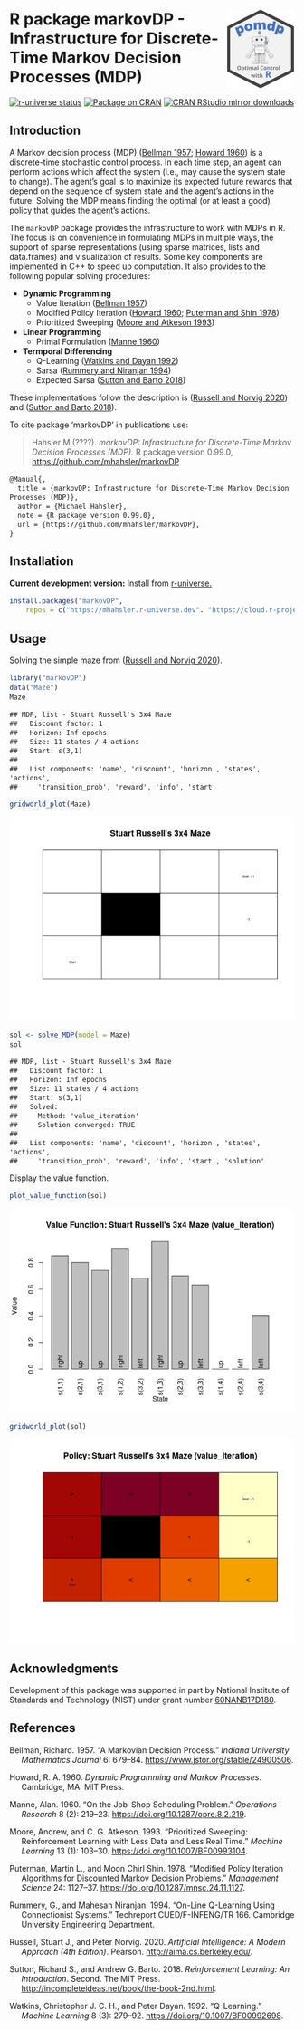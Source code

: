 
# <img src="man/figures/logo.svg" align="right" height="139" /> R package markovDP - Infrastructure for Discrete-Time Markov Decision Processes (MDP)

[![r-universe
status](https://mhahsler.r-universe.dev/badges/markovDP)](https://mhahsler.r-universe.dev/markovDP)
[![Package on
CRAN](http://www.r-pkg.org/badges/version/markovDP)](https://CRAN.R-project.org/package=markovDP)
[![CRAN RStudio mirror
downloads](http://cranlogs.r-pkg.org/badges/markovDP)](https://CRAN.R-project.org/package=markovDP)

## Introduction

A Markov decision process (MDP) ([Bellman 1957](#ref-Bellman1957);
[Howard 1960](#ref-Howard1960)) is a discrete-time stochastic control
process. In each time step, an agent can perform actions which affect
the system (i.e., may cause the system state to change). The agent’s
goal is to maximize its expected future rewards that depend on the
sequence of system state and the agent’s actions in the future. Solving
the MDP means finding the optimal (or at least a good) policy that
guides the agent’s actions.

The `markovDP` package provides the infrastructure to work with MDPs in
R. The focus is on convenience in formulating MDPs in multiple ways, the
support of sparse representations (using sparse matrices, lists and
data.frames) and visualization of results. Some key components are
implemented in C++ to speed up computation. It also provides to the
following popular solving procedures:

- **Dynamic Programming**
  - Value Iteration ([Bellman 1957](#ref-Bellman1957))
  - Modified Policy Iteration ([Howard 1960](#ref-Howard1960); [Puterman
    and Shin 1978](#ref-Puterman1978))
  - Prioritized Sweeping ([Moore and Atkeson 1993](#ref-Moore1993))
- **Linear Programming**
  - Primal Formulation ([Manne 1960](#ref-Manne1960))
- **Termporal Differencing**
  - Q-Learning ([Watkins and Dayan 1992](#ref-Watkins1992))
  - Sarsa ([Rummery and Niranjan 1994](#ref-Rummery1994))
  - Expected Sarsa ([Sutton and Barto 2018](#ref-Sutton1998))

These implementations follow the description is ([Russell and Norvig
2020](#ref-Russell2020)) and ([Sutton and Barto 2018](#ref-Sutton1998)).

To cite package ‘markovDP’ in publications use:

> Hahsler M (????). *markovDP: Infrastructure for Discrete-Time Markov
> Decision Processes (MDP)*. R package version 0.99.0,
> <https://github.com/mhahsler/markovDP>.

    @Manual{,
      title = {markovDP: Infrastructure for Discrete-Time Markov Decision Processes (MDP)},
      author = {Michael Hahsler},
      note = {R package version 0.99.0},
      url = {https://github.com/mhahsler/markovDP},
    }

## Installation

**Current development version:** Install from
[r-universe.](https://mhahsler.r-universe.dev/markovDP)

``` r
install.packages("markovDP",
    repos = c("https://mhahsler.r-universe.dev". "https://cloud.r-project.org/"))
```

## Usage

Solving the simple maze from ([Russell and Norvig
2020](#ref-Russell2020)).

``` r
library("markovDP")
data("Maze")
Maze
```

    ## MDP, list - Stuart Russell's 3x4 Maze
    ##   Discount factor: 1
    ##   Horizon: Inf epochs
    ##   Size: 11 states / 4 actions
    ##   Start: s(3,1)
    ## 
    ##   List components: 'name', 'discount', 'horizon', 'states', 'actions',
    ##     'transition_prob', 'reward', 'info', 'start'

``` r
gridworld_plot(Maze)
```

![](inst/README_files/problem-1.png)<!-- -->

``` r
sol <- solve_MDP(model = Maze)
sol
```

    ## MDP, list - Stuart Russell's 3x4 Maze
    ##   Discount factor: 1
    ##   Horizon: Inf epochs
    ##   Size: 11 states / 4 actions
    ##   Start: s(3,1)
    ##   Solved:
    ##     Method: 'value_iteration'
    ##     Solution converged: TRUE
    ## 
    ##   List components: 'name', 'discount', 'horizon', 'states', 'actions',
    ##     'transition_prob', 'reward', 'info', 'start', 'solution'

Display the value function.

``` r
plot_value_function(sol)
```

![](inst/README_files/value_function-1.png)<!-- -->

``` r
gridworld_plot(sol)
```

![](inst/README_files/gridworld_plot-1.png)<!-- -->

## Acknowledgments

Development of this package was supported in part by National Institute
of Standards and Technology (NIST) under grant number
[60NANB17D180](https://www.nist.gov/ctl/pscr/safe-net-integrated-connected-vehicle-computing-platform).

## References

<div id="refs" class="references csl-bib-body hanging-indent">

<div id="ref-Bellman1957" class="csl-entry">

Bellman, Richard. 1957. “A Markovian Decision Process.” *Indiana
University Mathematics Journal* 6: 679–84.
<https://www.jstor.org/stable/24900506>.

</div>

<div id="ref-Howard1960" class="csl-entry">

Howard, R. A. 1960. *Dynamic Programming and Markov Processes*.
Cambridge, MA: MIT Press.

</div>

<div id="ref-Manne1960" class="csl-entry">

Manne, Alan. 1960. “On the Job-Shop Scheduling Problem.” *Operations
Research* 8 (2): 219–23. <https://doi.org/10.1287/opre.8.2.219>.

</div>

<div id="ref-Moore1993" class="csl-entry">

Moore, Andrew, and C. G. Atkeson. 1993. “Prioritized Sweeping:
Reinforcement Learning with Less Data and Less Real Time.” *Machine
Learning* 13 (1): 103–30. <https://doi.org/10.1007/BF00993104>.

</div>

<div id="ref-Puterman1978" class="csl-entry">

Puterman, Martin L., and Moon Chirl Shin. 1978. “Modified Policy
Iteration Algorithms for Discounted Markov Decision Problems.”
*Management Science* 24: 1127–37.
<https://doi.org/10.1287/mnsc.24.11.1127>.

</div>

<div id="ref-Rummery1994" class="csl-entry">

Rummery, G., and Mahesan Niranjan. 1994. “On-Line Q-Learning Using
Connectionist Systems.” Techreport CUED/F-INFENG/TR 166. Cambridge
University Engineering Department.

</div>

<div id="ref-Russell2020" class="csl-entry">

Russell, Stuart J., and Peter Norvig. 2020. *Artificial Intelligence: A
Modern Approach (4th Edition)*. Pearson. <http://aima.cs.berkeley.edu/>.

</div>

<div id="ref-Sutton1998" class="csl-entry">

Sutton, Richard S., and Andrew G. Barto. 2018. *Reinforcement Learning:
An Introduction*. Second. The MIT Press.
<http://incompleteideas.net/book/the-book-2nd.html>.

</div>

<div id="ref-Watkins1992" class="csl-entry">

Watkins, Christopher J. C. H., and Peter Dayan. 1992. “Q-Learning.”
*Machine Learning* 8 (3): 279–92. <https://doi.org/10.1007/BF00992698>.

</div>

</div>
